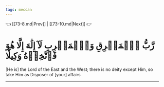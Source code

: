 ```yaml
---
tags: meccan
---
```


👈 [[73-8.md|Prev]] | [[73-10.md|Next]] 👉

# رَّبُّ ٱلۡمَشۡرِقِ وَٱلۡمَغۡرِبِ لَآ إِلَٰهَ إِلَّا هُوَ فَٱتَّخِذۡهُ وَكِيلٗا

[He is] the Lord of the East and the West; there is no deity except Him, so take Him as Disposer of [your] affairs

---

